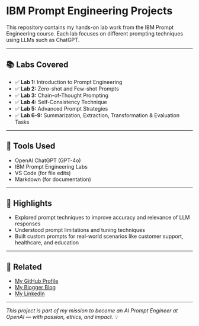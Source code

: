# IBM Prompt Engineering Projects

This repository contains my hands-on lab work from the IBM Prompt Engineering course. Each lab focuses on different prompting techniques using LLMs such as ChatGPT.

---

## 📚 Labs Covered

- ✅ **Lab 1:** Introduction to Prompt Engineering  
- ✅ **Lab 2:** Zero-shot and Few-shot Prompts  
- ✅ **Lab 3:** Chain-of-Thought Prompting  
- ✅ **Lab 4:** Self-Consistency Technique  
- ✅ **Lab 5:** Advanced Prompt Strategies  
- ✅ **Lab 6-9:** Summarization, Extraction, Transformation & Evaluation Tasks  

---

## 🔧 Tools Used
- OpenAI ChatGPT (GPT-4o)  
- IBM Prompt Engineering Labs  
- VS Code (for file edits)  
- Markdown (for documentation)

---

## 📌 Highlights
- Explored prompt techniques to improve accuracy and relevance of LLM responses  
- Understood prompt limitations and tuning techniques  
- Built custom prompts for real-world scenarios like customer support, healthcare, and education  

---

## 🔗 Related
- [My GitHub Profile](https://github.com/NagalakshmiAI)  
- [My Blogger Blog](https://lakshmiinfoblogs.blogspot.com)  
- [My LinkedIn](https://www.linkedin.com/in/g-v-nagalakshmi-574bb3225/)

---

*This project is part of my mission to become an AI Prompt Engineer at OpenAI — with passion, ethics, and impact.* 💡

